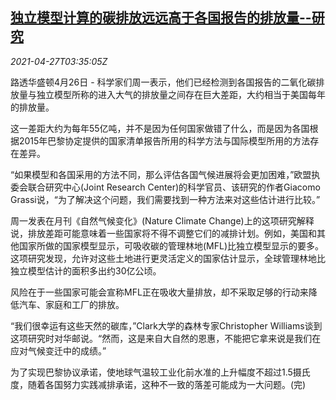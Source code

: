 <!--1619496062000-->
[独立模型计算的碳排放远远高于各国报告的排放量--研究](https://cn.reuters.com/article/global-carbon-emissions-study-0427-idCNKBS2CE08C)
------

<div><i>2021-04-27T03:35:05Z</i></div><p>路透华盛顿4月26日 - 科学家们周一表示，他们已经检测到各国报告的二氧化碳排放量与独立模型所称的进入大气的排放量之间存在巨大差距，大约相当于美国每年的排放量。</p><p>这一差距大约为每年55亿吨，并不是因为任何国家做错了什么，而是因为各国根据2015年巴黎协定提供的国家清单报告所用的科学方法与国际模型所用的方法存在差异。</p><p>“如果模型和各国采用的方法不同，那么评估各国气候进展将会更加困难，”欧盟执委会联合研究中心(Joint Research Center)的科学官员、该研究的作者Giacomo Grassi说，“为了解决这个问题，我们需要找到一种方法来对这些估计进行比较。”</p><p>周一发表在月刊《自然气候变化》(Nature Climate Change)上的这项研究解释说，排放差距可能意味着一些国家将不得不调整它们的减排计划。例如，美国和其他国家所做的国家模型显示，可吸收碳的管理林地(MFL)比独立模型显示的要多。这项研究发现，允许对这些土地进行更灵活定义的国家估计显示，全球管理林地比独立模型估计的面积多出约30亿公顷。</p><p>风险在于一些国家可能会宣称MFL正在吸收大量排放，却不采取足够的行动来降低汽车、家庭和工厂的排放。</p><p>“我们很幸运有这些天然的碳库，”Clark大学的森林专家Christopher Williams谈到这项研究时对华邮说。“然而，这是来自大自然的恩惠，不能把它拿来说是我们在应对气候变迁中的成绩。”</p><p>为了实现巴黎协议承诺，使地球气温较工业化前水准的上升幅度不超过1.5摄氏度，随着各国努力实践减排承诺，这种不一致的落差可能成为一大问题。(完)</p>
